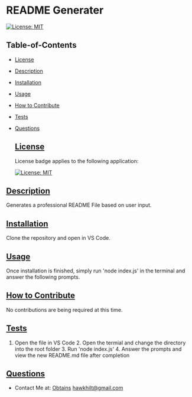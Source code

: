 # README Generater
  [![License: MIT](https://img.shields.io/badge/License-MIT-yellow.svg)](https://opensource.org/licenses/MIT)

  ## Table-of-Contents
  * [License](#license)
  * [Description](#description)
  * [Installation](#installation)
  * [Usage](#usage)
  * [How to Contribute](#how-to-contribute)
  * [Tests](#tests)
  * [Questions](#questions)
  
  
  
    
    ## [License](#table-of-contents)

    License badge applies to the following application:

    [![License: MIT](https://img.shields.io/badge/License-MIT-yellow.svg)](https://opensource.org/licenses/MIT)
    
  

  ## [Description](#table-of-contents)
  Generates a professional README File based on user input.

  ## [Installation](#table-of-contents)
  Clone the repository and open in VS Code.

  ## [Usage](#table-of-contents)
  Once installation is finished, simply run 'node index.js' in the terminal and answer the following prompts.

  ## [How to Contribute](#table-of-contents)
  No contributions are being required at this time.

  ## [Tests](#table-of-contents)
  1. Open the file in VS Code  2. Open the termial and change the directory into the root folder  3. Run 'node index.js'  4. Answer the prompts and view the new README.md file after completion

  ## [Questions](#table-of-contents)
  * Contact Me at:
  [Obtains](https://github.com/Obtains)
  hawkhilt@gmail.com
